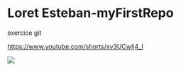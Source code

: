 # Loret Esteban-myFirstRepo

exercice git

https://www.youtube.com/shorts/xv3UCwIj4_I

![](https://www.youtube.com/watch?v=7jXwFqomkmc)
